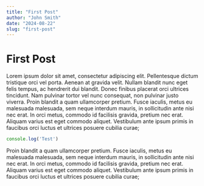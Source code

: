```yaml
---
title: "First Post"
author: "John Smith"
date: "2024-08-22"
slug: "first-post"
---
```


# First Post

Lorem ipsum dolor sit amet, consectetur adipiscing elit. Pellentesque dictum tristique orci vel porta. Aenean at gravida velit. Nullam blandit nunc eget felis tempus, ac hendrerit dui blandit. Donec finibus placerat orci ultrices tincidunt. Nam pulvinar tortor vel nunc consequat, non pulvinar justo viverra. Proin blandit a quam ullamcorper pretium. Fusce iaculis, metus eu malesuada malesuada, sem neque interdum mauris, in sollicitudin ante nisi nec erat. In orci metus, commodo id facilisis gravida, pretium nec erat. Aliquam varius est eget commodo aliquet. Vestibulum ante ipsum primis in faucibus orci luctus et ultrices posuere cubilia curae;

```js
console.log('Test')
```

Proin blandit a quam ullamcorper pretium. Fusce iaculis, metus eu malesuada malesuada, sem neque interdum mauris, in sollicitudin ante nisi nec erat. In orci metus, commodo id facilisis gravida, pretium nec erat. Aliquam varius est eget commodo aliquet. Vestibulum ante ipsum primis in faucibus orci luctus et ultrices posuere cubilia curae;
